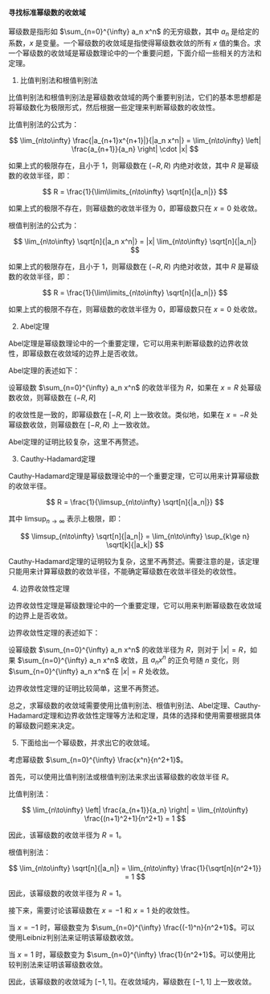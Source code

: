 #### 寻找标准幂级数的收敛域

幂级数是指形如 $\sum_{n=0}^{\infty} a_n x^n$ 的无穷级数，其中 $a_n$ 是给定的系数，$x$ 是变量。一个幂级数的收敛域是指使得幂级数收敛的所有 $x$ 值的集合。求一个幂级数的收敛域是幂级数理论中的一个重要问题，下面介绍一些相关的方法和定理。

1. 比值判别法和根值判别法

比值判别法和根值判别法是幂级数收敛域的两个重要判别法，它们的基本思想都是将幂级数化为极限形式，然后根据一些定理来判断幂级数的收敛性。

比值判别法的公式为：

$$
\lim_{n\to\infty} \frac{|a_{n+1}x^{n+1}|}{|a_n x^n|} = \lim_{n\to\infty} \left| \frac{a_{n+1}}{a_n} \right| \cdot |x|
$$

如果上式的极限存在，且小于 $1$，则幂级数在 $(-R, R)$ 内绝对收敛，其中 $R$ 是幂级数的收敛半径，即：

$$
R = \frac{1}{\lim\limits_{n\to\infty} \sqrt[n]{|a_n|}}
$$

如果上式的极限不存在，则幂级数的收敛半径为 $0$，即幂级数只在 $x=0$ 处收敛。

根值判别法的公式为：

$$
\lim_{n\to\infty} \sqrt[n]{|a_n x^n|} = |x| \lim_{n\to\infty} \sqrt[n]{|a_n|}
$$

如果上式的极限存在，且小于 $1$，则幂级数在 $(-R, R)$ 内绝对收敛，其中 $R$ 是幂级数的收敛半径，即：

$$
R = \frac{1}{\lim\limits_{n\to\infty} \sqrt[n]{|a_n|}}
$$

如果上式的极限不存在，则幂级数的收敛半径为 $0$，即幂级数只在 $x=0$ 处收敛。

2. Abel定理

Abel定理是幂级数理论中的一个重要定理，它可以用来判断幂级数的边界收敛性，即幂级数在收敛域的边界上是否收敛。

Abel定理的表述如下：

设幂级数 $\sum_{n=0}^{\infty} a_n x^n$ 的收敛半径为 $R$，如果在 $x=R$ 处幂级数收敛，则幂级数在 $(-R, R]$

的收敛性是一致的，即幂级数在 $[-R, R]$ 上一致收敛。类似地，如果在 $x=-R$ 处幂级数收敛，则幂级数在 $[-R, R)$ 上一致收敛。

Abel定理的证明比较复杂，这里不再赘述。

3. Cauthy-Hadamard定理

Cauthy-Hadamard定理是幂级数理论中的一个重要定理，它可以用来计算幂级数的收敛半径。



$$
R = \frac{1}{\limsup_{n\to\infty} \sqrt[n]{|a_n|}}
$$

其中 $\limsup_{n\to\infty}$ 表示上极限，即：

$$
\limsup_{n\to\infty} \sqrt[n]{|a_n|} = \lim_{n\to\infty} \sup_{k\ge n} \sqrt[k]{|a_k|}
$$

Cauthy-Hadamard定理的证明较为复杂，这里不再赘述。需要注意的是，该定理只能用来计算幂级数的收敛半径，不能确定幂级数在收敛半径处的收敛性。

4. 边界收敛性定理

边界收敛性定理是幂级数理论中的一个重要定理，它可以用来判断幂级数在收敛域的边界上是否收敛。

边界收敛性定理的表述如下：

设幂级数 $\sum_{n=0}^{\infty} a_n x^n$ 的收敛半径为 $R$，则对于 $|x|=R$，如果 $\sum_{n=0}^{\infty} a_n x^n$ 收敛，且 $a_n x^n$ 的正负号随 $n$ 变化，则 $\sum_{n=0}^{\infty} a_n x^n$ 在 $|x|=R$ 处收敛。

边界收敛性定理的证明比较简单，这里不再赘述。

总之，求幂级数的收敛域需要使用比值判别法、根值判别法、Abel定理、Cauthy-Hadamard定理和边界收敛性定理等方法和定理，具体的选择和使用需要根据具体的幂级数问题来决定。


5. 下面给出一个幂级数，并求出它的收敛域。

考虑幂级数 $\sum_{n=0}^{\infty} \frac{x^n}{n^2+1}$。

首先，可以使用比值判别法或根值判别法来求出该幂级数的收敛半径 $R$。

比值判别法：

$$
\lim_{n\to\infty} \left| \frac{a_{n+1}}{a_n} \right| = \lim_{n\to\infty} \frac{(n+1)^2+1}{n^2+1} = 1
$$

因此，该幂级数的收敛半径为 $R=1$。

根值判别法：

$$
\lim_{n\to\infty} \sqrt[n]{|a_n|} = \lim_{n\to\infty} \frac{1}{\sqrt[n]{n^2+1}} = 1
$$

因此，该幂级数的收敛半径为 $R=1$。

接下来，需要讨论该幂级数在 $x=-1$ 和 $x=1$ 处的收敛性。

当 $x=-1$ 时，幂级数变为 $\sum_{n=0}^{\infty} \frac{(-1)^n}{n^2+1}$。可以使用Leibniz判别法来证明该幂级数收敛。

当 $x=1$ 时，幂级数变为 $\sum_{n=0}^{\infty} \frac{1}{n^2+1}$。可以使用比较判别法来证明该幂级数收敛。

因此，该幂级数的收敛域为 $[-1, 1]$。在收敛域内，幂级数在 $[-1, 1]$ 上一致收敛。